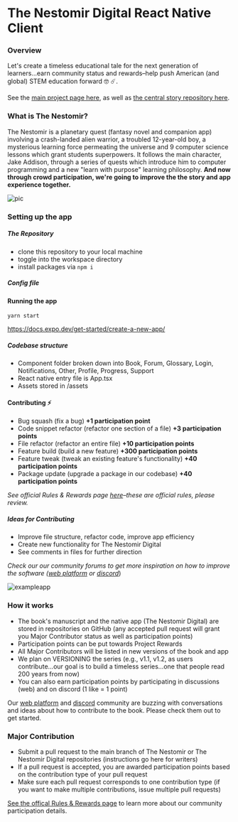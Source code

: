 # The Nestomir Digital React Native Client

### Overview

Let's create a timeless educational tale for the next generation of learners...earn community status and rewards–help push American (and global) STEM education forward 🤓 ☄️.

See the [main project page here](https://www.incubatedd.com), as well as [the central story repository here](https://www.github.com/sreubenstone).

### What is The Nestomir?

The Nestomir is a planetary quest (fantasy novel and companion app) involving a crash-landed alien warrior, a troubled 12-year-old boy, a mysterious learning force permeating the universe and 9 computer science lessons which grant students superpowers. It follows the main character, Jake Addison, through a series of quests which introduce him to computer programming and a new "learn with purpose" learning philosophy. **And now through crowd participation, we're going to improve the the story and app experience together.**

![pic](https://res.cloudinary.com/dshxqbjrf/image/upload/v1635541420/d980a2a7-netomir-11-july-ipad-gold-portrait_10vc18a0to16m00u00u028-1_psiswg.png)

### Setting up the app

##### The Repository

- clone this repository to your local machine
- toggle into the workspace directory
- install packages via `npm i`

##### Config file

#### Running the app

`yarn start`

https://docs.expo.dev/get-started/create-a-new-app/

##### Codebase structure

- Component folder broken down into Book, Forum, Glossary, Login, Notifications, Other, Profile, Progress, Support
- React native entry file is App.tsx
- Assets stored in /assets

#### Contributing ⚡

- Bug squash (fix a bug) **+1 participation point**
- Code snippet refactor (refactor one section of a file) **+3 participation points**
- File refactor (refactor an entire file) **+10 participation points**
- Feature build (build a new feature) **+300 participation points**
- Feature tweak (tweak an existing feature's functionality) **+40 participation points**
- Package update (upgrade a package in our codebase) **+40 participation points**

_See official Rules & Rewards page [here](https://docs.google.com/document/d/1NKq1-DYcj6KLrF_zVx6q6SNO_ziVBNLQdH-744r1aTc/edit?usp=sharing)–these are official rules, please review._

##### Ideas for Contributing

- Improve file structure, refactor code, improve app efficiency
- Create new functionality for The Nestomir Digital
- See comments in files for further direction

_Check our our community forums to get more inspiration on how to improve the software ([web platform](https://www.incubatedd.com/thenestomir) or [discord](https://discord.gg/thtjVaaq)_)

![exampleapp](https://res.cloudinary.com/dshxqbjrf/image/upload/v1675110177/forum_mock_bbvilj.png)

### How it works

- The book's manuscript and the native app (The Nestomir Digital) are stored in repositories on GitHub (any accepted pull request will grant you Major Contributor status as well as participation points)
- Participation points can be put towards Project Rewards
- All Major Contributors will be listed in new versions of the book and app
- We plan on VERSIONING the series (e.g., v1.1, v1.2, as users contribute...our goal is to build a timeless series…one that people read 200 years from now)
- You can also earn participation points by participating in discussions (web) and on discord (1 like = 1 point)

Our [web platform](https://www.incubatedd.com/thenestomir) and [discord](https://discord.gg/thtjVaaq) community are buzzing with conversations and ideas about how to contribute to the book. Please check them out to get started.

### Major Contribution

- Submit a pull request to the main branch of The Nestomir or The Nestomir Digital repositories (instructions go here for writers)
- If a pull request is accepted, you are awarded participation points based on the contribution type of your pull request
- Make sure each pull request corresponds to one contribution type (if you want to make multiple contributions, issue multiple pull requests)

[See the offical Rules & Rewards page](https://docs.google.com/document/d/1NKq1-DYcj6KLrF_zVx6q6SNO_ziVBNLQdH-744r1aTc/edit) to learn more about our community participation details.

